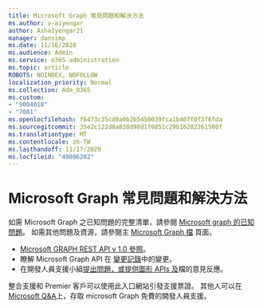 ```yaml
---
title: Microsoft Graph 常見問題和解決方法
ms.author: v-aiyengar
author: AshaIyengar21
manager: dansimp
ms.date: 11/16/2020
ms.audience: Admin
ms.service: o365-administration
ms.topic: article
ROBOTS: NOINDEX, NOFOLLOW
localization_priority: Normal
ms.collection: Adm_O365
ms.custom:
- "9004018"
- "7081"
ms.openlocfilehash: f6473c35cd0a0b2b5450039fca1b407f0f3f6fda
ms.sourcegitcommit: 35e2c122d8a838d98d1f0851c29b16282261580f
ms.translationtype: MT
ms.contentlocale: zh-TW
ms.lasthandoff: 11/17/2020
ms.locfileid: "49086282"
---
```

# <a name="microsoft-graph-common-issues-and-resolutions"></a>Microsoft Graph 常見問題和解決方法

如需 Microsoft Graph 之已知問題的完整清單，請參閱 [Microsoft graph 的已知問題](https://docs.microsoft.com/graph/known-issues)。 如需其他問題及資源，請參閱主 [Microsoft Graph 檔](https://docs.microsoft.com/graph/) 頁面。

- [Microsoft GRAPH REST API v 1.0 參照](https://docs.microsoft.com/graph/api/overview?toc=.%2Fref%2Ftoc.json&view=graph-rest-1.0)。
- 瞭解 Microsoft Graph API 在 [變更記錄](https://docs.microsoft.com/graph/changelog)中的變更。 
- 在開發人員支援小組[提出問題，或提供圖形 APIs 及](https://aka.ms/GraphDeveloperSupport)檔的意見反應。

整合支援和 Premier 客戶可以使用此入口網站引發支援票證。 其他人可以在 [Microsoft Q&A](https://aka.ms/AskGraph)上，存取 microsoft Graph 免費的開發人員支援。
